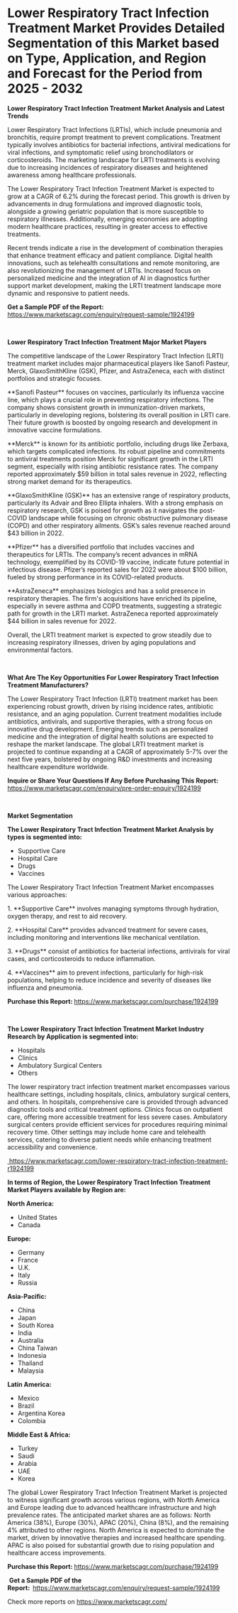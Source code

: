 <p><h1>Lower Respiratory Tract Infection Treatment Market Provides Detailed Segmentation of this Market based on Type, Application, and Region and Forecast for the Period from 2025 - 2032</h1></p><p><strong>Lower Respiratory Tract Infection Treatment Market Analysis and Latest Trends</strong></p>
<p><p>Lower Respiratory Tract Infections (LRTIs), which include pneumonia and bronchitis, require prompt treatment to prevent complications. Treatment typically involves antibiotics for bacterial infections, antiviral medications for viral infections, and symptomatic relief using bronchodilators or corticosteroids. The marketing landscape for LRTI treatments is evolving due to increasing incidences of respiratory diseases and heightened awareness among healthcare professionals.</p><p>The Lower Respiratory Tract Infection Treatment Market is expected to grow at a CAGR of 6.2% during the forecast period. This growth is driven by advancements in drug formulations and improved diagnostic tools, alongside a growing geriatric population that is more susceptible to respiratory illnesses. Additionally, emerging economies are adopting modern healthcare practices, resulting in greater access to effective treatments.</p><p>Recent trends indicate a rise in the development of combination therapies that enhance treatment efficacy and patient compliance. Digital health innovations, such as telehealth consultations and remote monitoring, are also revolutionizing the management of LRTIs. Increased focus on personalized medicine and the integration of AI in diagnostics further support market development, making the LRTI treatment landscape more dynamic and responsive to patient needs.</p></p>
<p><strong>Get a Sample PDF of the Report:&nbsp;</strong> <a href="https://www.marketscagr.com/enquiry/request-sample/1924199?utm_campaign=1999&utm_medium=2&utm_source=Github&utm_content=ia&utm_term=14012025&utm_id=lower-respiratory-tract-infection-treatment">https://www.marketscagr.com/enquiry/request-sample/1924199</a></p>
<p>&nbsp;</p>
<p><strong>Lower Respiratory Tract Infection Treatment Major Market Players</strong></p>
<p><p>The competitive landscape of the Lower Respiratory Tract Infection (LRTI) treatment market includes major pharmaceutical players like Sanofi Pasteur, Merck, GlaxoSmithKline (GSK), Pfizer, and AstraZeneca, each with distinct portfolios and strategic focuses.</p><p>**Sanofi Pasteur** focuses on vaccines, particularly its influenza vaccine line, which plays a crucial role in preventing respiratory infections. The company shows consistent growth in immunization-driven markets, particularly in developing regions, bolstering its overall position in LRTI care. Their future growth is boosted by ongoing research and development in innovative vaccine formulations.</p><p>**Merck** is known for its antibiotic portfolio, including drugs like Zerbaxa, which targets complicated infections. Its robust pipeline and commitments to antiviral treatments position Merck for significant growth in the LRTI segment, especially with rising antibiotic resistance rates. The company reported approximately $59 billion in total sales revenue in 2022, reflecting strong market demand for its therapeutics.</p><p>**GlaxoSmithKline (GSK)** has an extensive range of respiratory products, particularly its Advair and Breo Ellipta inhalers. With a strong emphasis on respiratory research, GSK is poised for growth as it navigates the post-COVID landscape while focusing on chronic obstructive pulmonary disease (COPD) and other respiratory ailments. GSK’s sales revenue reached around $43 billion in 2022.</p><p>**Pfizer** has a diversified portfolio that includes vaccines and therapeutics for LRTIs. The company’s recent advances in mRNA technology, exemplified by its COVID-19 vaccine, indicate future potential in infectious disease. Pfizer’s reported sales for 2022 were about $100 billion, fueled by strong performance in its COVID-related products.</p><p>**AstraZeneca** emphasizes biologics and has a solid presence in respiratory therapies. The firm's acquisitions have enriched its pipeline, especially in severe asthma and COPD treatments, suggesting a strategic path for growth in the LRTI market. AstraZeneca reported approximately $44 billion in sales revenue for 2022.</p><p>Overall, the LRTI treatment market is expected to grow steadily due to increasing respiratory illnesses, driven by aging populations and environmental factors.</p></p>
<p>&nbsp;</p>
<p><strong>What Are The Key Opportunities For Lower Respiratory Tract Infection Treatment Manufacturers?</strong></p>
<p><p>The Lower Respiratory Tract Infection (LRTI) treatment market has been experiencing robust growth, driven by rising incidence rates, antibiotic resistance, and an aging population. Current treatment modalities include antibiotics, antivirals, and supportive therapies, with a strong focus on innovative drug development. Emerging trends such as personalized medicine and the integration of digital health solutions are expected to reshape the market landscape. The global LRTI treatment market is projected to continue expanding at a CAGR of approximately 5-7% over the next five years, bolstered by ongoing R&D investments and increasing healthcare expenditure worldwide.</p></p>
<p><strong>Inquire or Share Your Questions If Any Before Purchasing This Report:</strong> <a href="https://www.marketscagr.com/enquiry/pre-order-enquiry/1924199?utm_campaign=1999&utm_medium=2&utm_source=Github&utm_content=ia&utm_term=14012025&utm_id=lower-respiratory-tract-infection-treatment">https://www.marketscagr.com/enquiry/pre-order-enquiry/1924199</a></p>
<p>&nbsp;</p>
<p><strong>Market Segmentation</strong></p>
<p><strong>The Lower Respiratory Tract Infection Treatment Market Analysis by types is segmented into:</strong></p>
<p><ul><li>Supportive Care</li><li>Hospital Care</li><li>Drugs</li><li>Vaccines</li></ul></p>
<p><p>The Lower Respiratory Tract Infection Treatment Market encompasses various approaches: </p><p>1. **Supportive Care** involves managing symptoms through hydration, oxygen therapy, and rest to aid recovery. </p><p>2. **Hospital Care** provides advanced treatment for severe cases, including monitoring and interventions like mechanical ventilation. </p><p>3. **Drugs** consist of antibiotics for bacterial infections, antivirals for viral cases, and corticosteroids to reduce inflammation. </p><p>4. **Vaccines** aim to prevent infections, particularly for high-risk populations, helping to reduce incidence and severity of diseases like influenza and pneumonia.</p></p>
<p><strong>Purchase this Report:&nbsp;</strong><a href="https://www.marketscagr.com/purchase/1924199?utm_campaign=1999&utm_medium=2&utm_source=Github&utm_content=ia&utm_term=14012025&utm_id=lower-respiratory-tract-infection-treatment">https://www.marketscagr.com/purchase/1924199</a></p>
<p>&nbsp;</p>
<p><strong>The Lower Respiratory Tract Infection Treatment Market Industry Research by Application is segmented into:</strong></p>
<p><ul><li>Hospitals</li><li>Clinics</li><li>Ambulatory Surgical Centers</li><li>Others</li></ul></p>
<p><p>The lower respiratory tract infection treatment market encompasses various healthcare settings, including hospitals, clinics, ambulatory surgical centers, and others. In hospitals, comprehensive care is provided through advanced diagnostic tools and critical treatment options. Clinics focus on outpatient care, offering more accessible treatment for less severe cases. Ambulatory surgical centers provide efficient services for procedures requiring minimal recovery time. Other settings may include home care and telehealth services, catering to diverse patient needs while enhancing treatment accessibility and convenience.</p></p>
<p><a href="https://www.marketscagr.com/lower-respiratory-tract-infection-treatment-r1924199?utm_campaign=1999&utm_medium=2&utm_source=Github&utm_content=ia&utm_term=14012025&utm_id=lower-respiratory-tract-infection-treatment">&nbsp;https://www.marketscagr.com/lower-respiratory-tract-infection-treatment-r1924199</a></p>
<p><strong>In terms of Region, the Lower Respiratory Tract Infection Treatment Market Players available by Region are:</strong></p>
<p>
    <p> <strong> North America: </strong>
        <ul>
            <li>United States</li>
            <li>Canada</li>
        </ul>
        </p> 
    <p> <strong> Europe: </strong>
        <ul>
            <li>Germany</li>
            <li>France</li>
            <li>U.K.</li>
            <li>Italy</li>
            <li>Russia</li>
        </ul>
        </p> 
    <p> <strong> Asia-Pacific: </strong>
        <ul>
            <li>China</li>
            <li>Japan</li>
            <li>South Korea</li>
            <li>India</li>
            <li>Australia</li>
            <li>China Taiwan</li>
            <li>Indonesia</li>
            <li>Thailand</li>
            <li>Malaysia</li>
        </ul>
        </p> 
    <p> <strong> Latin America: </strong>
        <ul>
            <li>Mexico</li>
            <li>Brazil</li>
            <li>Argentina Korea</li>
            <li>Colombia</li>
        </ul>
        </p> 
    <p> <strong> Middle East & Africa: </strong>
        <ul>
            <li>Turkey</li>
            <li>Saudi</li>
            <li>Arabia</li>
            <li>UAE</li>
            <li>Korea</li>
        </ul>
    </p>
    </p>
<p><p>The global Lower Respiratory Tract Infection Treatment Market is projected to witness significant growth across various regions, with North America and Europe leading due to advanced healthcare infrastructure and high prevalence rates. The anticipated market shares are as follows: North America (38%), Europe (30%), APAC (20%), China (8%), and the remaining 4% attributed to other regions. North America is expected to dominate the market, driven by innovative therapies and increased healthcare spending. APAC is also poised for substantial growth due to rising population and healthcare access improvements.</p></p>
<p><strong>Purchase this Report: </strong><a href="https://www.marketscagr.com/purchase/1924199?utm_campaign=1999&utm_medium=2&utm_source=Github&utm_content=ia&utm_term=14012025&utm_id=lower-respiratory-tract-infection-treatment">https://www.marketscagr.com/purchase/1924199</a></p>
<p>&nbsp;<strong>Get a Sample PDF of the Report:&nbsp;&nbsp;</strong><a href="https://www.marketscagr.com/enquiry/request-sample/1924199?utm_campaign=1999&utm_medium=2&utm_source=Github&utm_content=ia&utm_term=14012025&utm_id=lower-respiratory-tract-infection-treatment">https://www.marketscagr.com/enquiry/request-sample/1924199</a></p>
<p><strong></strong></p>
<p>Check more reports on <a href="https://www.marketscagr.com/?utm_campaign=1999&utm_medium=2&utm_source=Github&utm_content=ia&utm_term=14012025&utm_id=lower-respiratory-tract-infection-treatment">https://www.marketscagr.com/</a></p>
